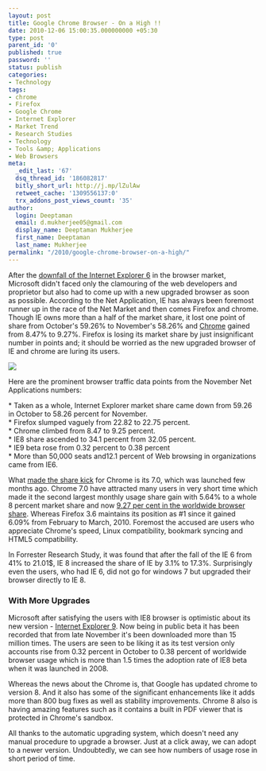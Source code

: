 ```yaml
---
layout: post
title: Google Chrome Browser - On a High !!
date: 2010-12-06 15:00:35.000000000 +05:30
type: post
parent_id: '0'
published: true
password: ''
status: publish
categories:
- Technology
tags:
- chrome
- Firefox
- Google Chrome
- Internet Explorer
- Market Trend
- Research Studies
- Technology
- Tools &amp; Applications
- Web Browsers
meta:
  _edit_last: '67'
  dsq_thread_id: '186082817'
  bitly_short_url: http://j.mp/lZulAw
  retweet_cache: '1309556137:0'
  trx_addons_post_views_count: '35'
author:
  login: Deeptaman
  email: d.mukherjee05@gmail.com
  display_name: Deeptaman Mukherjee
  first_name: Deeptaman
  last_name: Mukherjee
permalink: "/2010/google-chrome-browser-on-a-high/"
---
```

<p>After the <a href="http://www.thesitewizard.com/webdesign/decline-and-fall-of-ie-6.shtml">downfall of the Internet Explorer 6</a> in the browser market, Microsoft didn't faced only the clamouring of the web developers and proprietor but also had to come up with a new upgraded browser as soon as possible. According to the Net Application, IE has always been foremost runner up in the race of the Net Market and then comes Firefox and chrome. Though IE owns more than a half of the market share, it lost one point of share from October's 59.26% to November's 58.26% and <a href="http://www.google.com/chrome/">Chrome</a> gained from 8.47% to 9.27%. Firefox is losing its market share by just insignificant number in points and; it should be worried as the new upgraded browser of IE and chrome are luring its users.</p>

<p><a href="http://www.google.com/chrome/"><img src="/static/2010/12/google-chrome-logo.jpg" class="alignright" /></a></p>
<p>Here are the prominent browser traffic data points from the November Net Applications numbers:</p>
<p>* Taken as a whole, Internet Explorer market share came down from 59.26 in October to 58.26 percent for November.<br />
* Firefox slumped vaguely from 22.82 to 22.75 percent.<br />
* Chrome climbed from 8.47 to 9.25 percent.<br />
* IE8 share ascended to 34.1 percent from 32.05 percent.<br />
* IE9 beta rose from 0.32 percent to 0.38 percent<br />
* More than 50,000 seats and12.1 percent of Web browsing in organizations came from IE6.</p>
<p>What <a href="http://www.netmarketshare.com/browser-market-share.aspx?qprid=3&amp;qpcustom=Chrome+7.0&amp;sample=43">made the share kick</a> for Chrome is its 7.0, which was launched few months ago. Chrome 7.0 have attracted many users in very short time which made it the second largest monthly usage share gain with 5.64% to a whole 8 percent market share and now <a href="http://www.eweek.com/c/a/Application-Development/Google-Chrome-Surges-Past-9-Perhaps-from-Chrome-OS-Netbooks-508171/">9.27 per cent in the worldwide browser share</a>. Whereas Firefox 3.6 maintains its position as #1 since it gained 6.09% from February to March, 2010. Foremost the accused are users who appreciate Chrome's speed, Linux compatibility, bookmark syncing and HTML5 compatibility.</p>
<p>In Forrester Research Study, it was found that after the fall of the IE 6 from 41% to 21.01$, IE 8 increased the share of IE by 3.1% to 17.3%. Surprisingly even the users, who had IE 6, did not go for windows 7 but upgraded their browser directly to IE 8.  </p>
<h3>With More Upgrades</h3>
<p>Microsoft after satisfying the users with IE8 browser is optimistic about its new version - <a href="http://en.wikipedia.org/wiki/Internet_Explorer_9">Internet Explorer 9</a>. Now being in public beta it has been recorded that from late November it's been downloaded more than 15 million times. The users are seen to be liking it as its test version only accounts rise from 0.32 percent in October to 0.38 percent of worldwide browser usage which is more than 1.5 times the adoption rate of IE8 beta when it was launched in 2008.</p>
<p>Whereas the news about the Chrome is, that Google has updated chrome to version 8. And it also has some of the significant enhancements like it adds more than 800 bug fixes as well as stability improvements. Chrome 8 also is having amazing features such as it contains a built in PDF viewer that is protected in Chrome's sandbox.  </p>
<p>All thanks to the automatic upgrading system, which doesn't need any manual procedure to upgrade a browser. Just at a click away, we can adopt to a newer version. Undoubtedly, we can see how numbers of usage rose in short period of time.</p>
